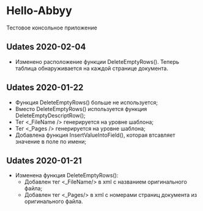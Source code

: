 # Hello-Abbyy
Тестовое консольное приложение

## Udates 2020-02-04
+ Изменено расположение функции DeleteEmptyRows(). Теперь таблица обнаруживается на каждой странице документа.

## Udates 2020-01-22
+ Функция DeleteEmptyRows() больше не используется;
+ Вместо DeleteEmptyRows() используется функция DeleteEmptyDescriptRow();
+ Тег <_FileName /> генерируется на уровне шаблона;
+ Тег <_Pages /> генерируется на уровне шаблона;
+ Добавлена функция InsertValueIntoField(), которая втсавляет значение в поле по имени;

## Udates 2020-01-21
+ Изменена функция DeleteEmptyRows():
  - Добавлен тег <_FileName/> в xml с названием оригинального файла;
  - Добавлен тег <_Pages/> в xml с номерами страниц документа из оригинального файла.
